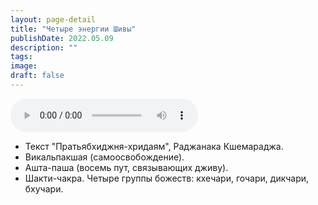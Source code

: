 ```yaml
---
layout: page-detail
title: "Четыре энергии Шивы"
publishDate: 2022.05.09
description: ""
tags:
image:
draft: false
---
```


<audio title="2022.05.09 - Четыре энергии Шивы.mp3" src="https://filer-api.advayta.org/v1.0/public/files/74274" controls=""></audio>

* Текст "Пратьябхиджня-хридаям", Раджанака Кшемараджа.
* Викальпакшая (самоосвобождение).
* Ашта-паша (восемь пут, связывающих дживу).
* Шакти-чакра. Четыре группы божеств: кхечари, гочари, дикчари, бхучари.

  
